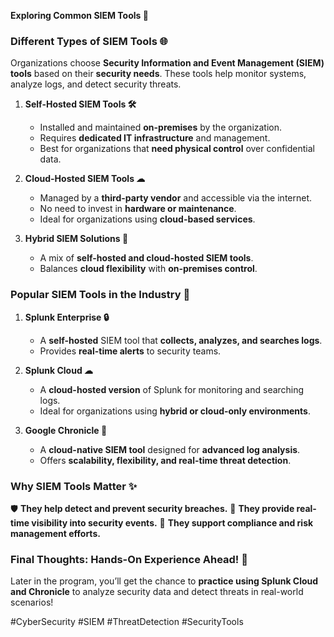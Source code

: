 **Exploring Common SIEM Tools 🔧**

### **Different Types of SIEM Tools 🌐**
Organizations choose **Security Information and Event Management (SIEM) tools** based on their **security needs**. These tools help monitor systems, analyze logs, and detect security threats.

1. **Self-Hosted SIEM Tools 🛠️**
   - Installed and maintained **on-premises** by the organization.
   - Requires **dedicated IT infrastructure** and management.
   - Best for organizations that **need physical control** over confidential data.

2. **Cloud-Hosted SIEM Tools ☁**
   - Managed by a **third-party vendor** and accessible via the internet.
   - No need to invest in **hardware or maintenance**.
   - Ideal for organizations using **cloud-based services**.

3. **Hybrid SIEM Solutions 🏢**
   - A mix of **self-hosted and cloud-hosted SIEM tools**.
   - Balances **cloud flexibility** with **on-premises control**.

### **Popular SIEM Tools in the Industry 🚀**
1. **Splunk Enterprise 🔒**
   - A **self-hosted** SIEM tool that **collects, analyzes, and searches logs**.
   - Provides **real-time alerts** to security teams.

2. **Splunk Cloud ☁**
   - A **cloud-hosted version** of Splunk for monitoring and searching logs.
   - Ideal for organizations using **hybrid or cloud-only environments**.

3. **Google Chronicle 🌟**
   - A **cloud-native SIEM tool** designed for **advanced log analysis**.
   - Offers **scalability, flexibility, and real-time threat detection**.

### **Why SIEM Tools Matter ✨**
🛡️ **They help detect and prevent security breaches.**
🔄 **They provide real-time visibility into security events.**
🏢 **They support compliance and risk management efforts.**

### **Final Thoughts: Hands-On Experience Ahead! 🚀**
Later in the program, you’ll get the chance to **practice using Splunk Cloud and Chronicle** to analyze security data and detect threats in real-world scenarios!

#CyberSecurity #SIEM #ThreatDetection #SecurityTools

